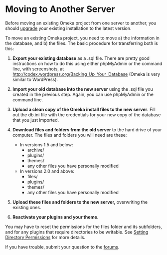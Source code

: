 Moving to Another Server
========================

Before moving an existing Omeka project from one server to another, you should [upgrade](Upgrading.html "Upgrading") your existing installation to the latest version.

To move an existing Omeka project, you need to move a) the information in the database, and b) the files. The basic procedure for transferring both is this:

1.  **Export your existing database** as a .sql file. There are pretty
    good instructions on how to do this using either phpMyAdmin or the
    command line, with screenshots, at
    <http://codex.wordpress.org/Backing_Up_Your_Database> (Omeka is very
    similar to WordPress).
2.  **Import your old database into the new server** using the .sql file
    you created in the previous step. Again, you can use phpMyAdmin or
    the command line.
3.  **Upload a clean copy of the Omeka install files to the new
    server**. Fill out the db.ini file with the credentials for your new
    copy of the database that you just imported.
4.  **Download files and folders from the old server** to the hard drive
    of your computer. The files and folders you will need are these:
    -   In versions 1.5 and below:
        -   archive/
        -   plugins/
        -   themes/
        -   any other files you have personally modified
    -   In versions 2.0 and above:
        -   files/
        -   plugins/
        -   themes/
        -   any other files you have personally modified

5.  **Upload these files and folders to the new server,** overwriting
    the existing ones.
6.  **Reactivate your plugins and your theme.**

You may have to reset the permissions for the files folder and its
subfolders, and for any plugins that require directories to be writable.
See [Setting Directory
Permissions](https://omeka.org/codex/Setting_Directory_Permissions "Setting Directory Permissions")
for more details.

If you have trouble, submit your question to the
[forums](../forums.1.html).

